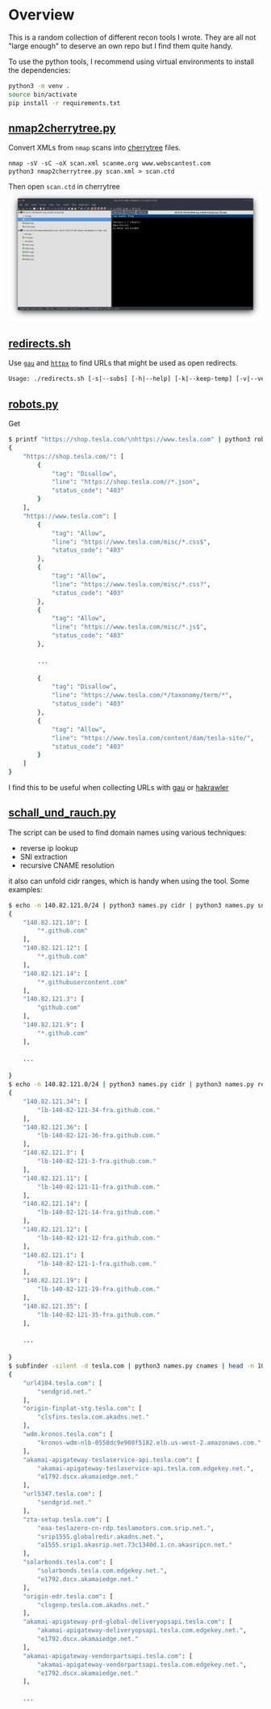 # Overview
This is a random collection of different recon tools I wrote. They are all not "large enough" to deserve an own repo but I find them quite handy.

To use the python tools, I recommend using virtual environments to install the dependencies:

```bash
python3 -m venv .
source bin/activate
pip install -r requirements.txt
```
## [nmap2cherrytree.py](nmap2cherrytree.py)
Convert XMLs from `nmap` scans into [cherrytree](https://www.giuspen.com/cherrytree/) files.

```
nmap -sV -sC -oX scan.xml scanme.org www.webscantest.com
python3 nmap2cherrytree.py scan.xml > scan.ctd
```
Then open `scan.ctd` in cherrytree
![Screenshot cherrytree](nmap2cherrytree.png "Screenshot cherrytree")

## [redirects.sh](redirects.sh)
Use [`gau`](https://github.com/lc/gau) and [`httpx`](https://github.com/projectdiscovery/httpx) to find URLs that might be used as open redirects.

```bash
Usage: ./redirects.sh [-s|--subs] [-h|--help] [-k|--keep-temp] [-v|--verbose] DOMAIN OUTFILE
```

## [robots.py](robots.py)
Get

```bash
$ printf "https://shop.tesla.com/\nhttps://www.tesla.com" | python3 robots.py
{
    "https://shop.tesla.com/": [
        {
            "tag": "Disallow",
            "line": "https://shop.tesla.com//*.json",
            "status_code": "403"
        }
    ],
    "https://www.tesla.com": [
        {
            "tag": "Allow",
            "line": "https://www.tesla.com/misc/*.css$",
            "status_code": "403"
        },
        {
            "tag": "Allow",
            "line": "https://www.tesla.com/misc/*.css?",
            "status_code": "403"
        },
        {
            "tag": "Allow",
            "line": "https://www.tesla.com/misc/*.js$",
            "status_code": "403"
        },

        ...

        {
            "tag": "Disallow",
            "line": "https://www.tesla.com/*/taxonomy/term/*",
            "status_code": "403"
        },
        {
            "tag": "Allow",
            "line": "https://www.tesla.com/content/dam/tesla-site/",
            "status_code": "403"
        }
    ]
}
```


I find this to be useful when collecting URLs with [gau](https://github.com/lc/gau) or [hakrawler](https://github.com/hakluke/hakrawler)

## [schall_und_rauch.py](schall_und_rauch.py)
The script can be used to find domain names using various techniques:
- reverse ip lookup
- SNI extraction
- recursive CNAME resolution

it also can unfold cidr ranges, which is handy when using the tool. Some examples:
```bash
$ echo -n 140.82.121.0/24 | python3 names.py cidr | python3 names.py sni
{
    "140.82.121.10": [
        "*.github.com"
    ],
    "140.82.121.12": [
        "*.github.com"
    ],
    "140.82.121.14": [
        "*.githubusercontent.com"
    ],
    "140.82.121.3": [
        "github.com"
    ],
    "140.82.121.9": [
        "*.github.com"
    ],

    ...

}
$ echo -n 140.82.121.0/24 | python3 names.py cidr | python3 names.py reverse
{
    "140.82.121.34": [
        "lb-140-82-121-34-fra.github.com."
    ],
    "140.82.121.36": [
        "lb-140-82-121-36-fra.github.com."
    ],
    "140.82.121.3": [
        "lb-140-82-121-3-fra.github.com."
    ],
    "140.82.121.11": [
        "lb-140-82-121-11-fra.github.com."
    ],
    "140.82.121.14": [
        "lb-140-82-121-14-fra.github.com."
    ],
    "140.82.121.12": [
        "lb-140-82-121-12-fra.github.com."
    ],
    "140.82.121.1": [
        "lb-140-82-121-1-fra.github.com."
    ],
    "140.82.121.19": [
        "lb-140-82-121-19-fra.github.com."
    ],
    "140.82.121.35": [
        "lb-140-82-121-35-fra.github.com."
    ],

    ...
    
}
$ subfinder -silent -d tesla.com | python3 names.py cnames | head -n 100
{
    "url4104.tesla.com": [
        "sendgrid.net."
    ],
    "origin-finplat-stg.tesla.com": [
        "clsfins.tesla.com.akadns.net."
    ],
    "wdm.kronos.tesla.com": [
        "kronos-wdm-nlb-0558dc9e908f5182.elb.us-west-2.amazonaws.com."
    ],
    "akamai-apigateway-teslaservice-api.tesla.com": [
        "akamai-apigateway-teslaservice-api.tesla.com.edgekey.net.",
        "e1792.dscx.akamaiedge.net."
    ],
    "url5347.tesla.com": [
        "sendgrid.net."
    ],
    "zta-setup.tesla.com": [
        "eaa-teslazero-cn-rdp.teslamotors.com.srip.net.",
        "srip1555.globalredir.akadns.net.",
        "a1555.srip1.akasrip.net.73c1340d.1.cn.akasripcn.net."
    ],
    "solarbonds.tesla.com": [
        "solarbonds.tesla.com.edgekey.net.",
        "e1792.dscx.akamaiedge.net."
    ],
    "origin-edr.tesla.com": [
        "clsgenp.tesla.com.akadns.net."
    ],
    "akamai-apigateway-prd-global-deliveryopsapi.tesla.com": [
        "akamai-apigateway-deliveryopsapi.tesla.com.edgekey.net.",
        "e1792.dscx.akamaiedge.net."
    ],
    "akamai-apigateway-vendorpartsapi.tesla.com": [
        "akamai-apigateway-vendorpartsapi.tesla.com.edgekey.net.",
        "e1792.dscx.akamaiedge.net."
    ],
 
    ...

```